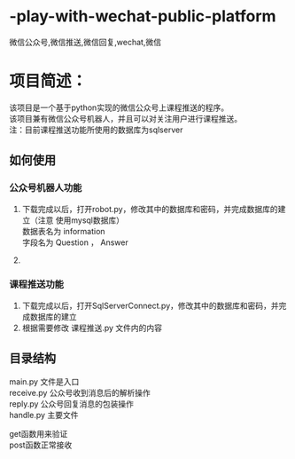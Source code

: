 # -play-with-wechat-public-platform
微信公众号,微信推送,微信回复,wechat,微信

# 项目简述：
该项目是一个基于python实现的微信公众号上课程推送的程序。  
该项目兼有微信公众号机器人，并且可以对关注用户进行课程推送。  
注：目前课程推送功能所使用的数据库为sqlserver  

## 如何使用
### 公众号机器人功能  
1. 下载完成以后，打开robot.py，修改其中的数据库和密码，并完成数据库的建立（注意 使用mysql数据库）  
数据表名为 information  
字段名为 Question ， Answer  

2.

### 课程推送功能
1. 下载完成以后，打开SqlServerConnect.py，修改其中的数据库和密码，并完成数据库的建立  
2. 根据需要修改 课程推送.py 文件内的内容  


## 目录结构
main.py 文件是入口  
receive.py 公众号收到消息后的解析操作  
reply.py 公众号回复消息的包装操作  
handle.py 主要文件  

get函数用来验证  
post函数正常接收  
 

